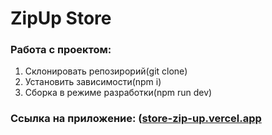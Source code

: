 # ZipUp Store
### Работа с проектом:
1. Склонировать репозирорий(git clone)
2. Установить зависимости(npm i)
3. Сборка в режиме разработки(npm run dev)

### Ссылка на приложение: ([store-zip-up.vercel.app](https://store-zip-up.vercel.app/)
